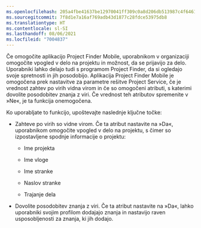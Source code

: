 ```yaml
---
ms.openlocfilehash: 205a4fbe41637be12970041ff309c0a8d206db513987c4f64610e842183ed781
ms.sourcegitcommit: 7f8d1e7a16af769adb43d1877c28fdce53975db8
ms.translationtype: HT
ms.contentlocale: sl-SI
ms.lasthandoff: 08/06/2021
ms.locfileid: "7004837"
---
```

Če omogočite aplikacijo Project Finder Mobile, uporabnikom v organizaciji omogočite vpogled v delo na projektu in možnost, da se prijavijo za delo. Uporabniki lahko delajo tudi s programom Project Finder, da si ogledajo svoje spretnosti in jih posodobijo. Aplikacija Project Finder Mobile je omogočena prek nastavitve za parametre rešitve Project Service, če je vrednost zahtev po virih vidna virom in če so omogočeni atributi, s katerimi dovolite posodobitev znanja z viri. Če vrednost teh atributov spremenite v »Ne«, je ta funkcija onemogočena.  
  
 Ko uporabljate to funkcijo, upoštevajte naslednje ključne točke:  
  
-   Zahteve po virih so vidne virom. Če ta atribut nastavite na »Da«, uporabnikom omogočite vpogled v delo na projektu, s čimer so izpostavljene spodnje informacije o projektu:  
  
    -   Ime projekta  
  
    -   Ime vloge  
  
    -   Ime stranke  
  
    -   Naslov stranke  
  
    -   Trajanje dela  
  
-   Dovolite posodobitev znanja z viri. Če ta atribut nastavite na »Da«, lahko uporabniki svojim profilom dodajajo znanja in nastavijo raven usposobljenosti za znanja, ki jih dodajo.